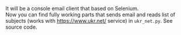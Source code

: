 It will be a console email client that based on Selenium.  
Now you can find fully working parts that sends email and reads list of subjects (works with https://www.ukr.net/ service) in `ukr_net.py`.
See source code.

